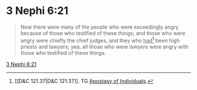 # 3 Nephi 6:21

> Now there were many of the people who were exceedingly angry because of those who testified of these things; and those who were angry were chiefly the chief judges, and they who <u>had</u>[^a] been high priests and lawyers; yea, all those who were lawyers were angry with those who testified of these things.

[3 Nephi 6:21](https://www.churchofjesuschrist.org/study/scriptures/bofm/3-ne/6?lang=eng&id=p21#p21)


[^a]: [[D&C 121.37|D&C 121:37]]. TG [Apostasy of Individuals](https://www.churchofjesuschrist.org/study/scriptures/tg/apostasy-of-individuals?lang=eng).
